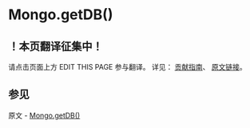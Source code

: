 # Mongo.getDB()

## ！本页翻译征集中！

请点击页面上方 EDIT THIS PAGE 参与翻译。
详见：
[贡献指南]( https://github.com/JinMuInfo/MongoDB-Manual-zh/blob/master/CONTRIBUTING.md )、
[原文链接](  https://docs.mongodb.com/manual/reference/method/Mongo.getDB/  )。

## 参见

原文 - [Mongo.getDB()]( https://docs.mongodb.com/manual/reference/method/Mongo.getDB/ )

